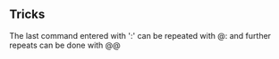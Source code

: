 ## Tricks
The last command entered with ':' can be repeated with @: and further repeats can be done with @@



